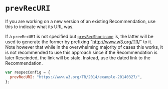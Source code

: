 # `prevRecURI`

If you are working on a new version of an existing Recommendation, use this to indicate what its URL was.

If a `prevRecURI` is not specified but [`prevRecShortname`](prevRecShortname) is, the latter will be used to generate the former by prefixing "<http://www.w3.org/TR/>" to it. Note however that while in the overwhelming majority of cases this works, it is not recommended to use this approach since if the Recommendation is later Rescinded, the link will be stale. Instead, use the dated link to the Recommendation.


```js "example": "Set URL of previous version of Recommendation."
var respecConfig = {
  prevRecURI: "https://www.w3.org/TR/2014/example-20140327/",
};
```
